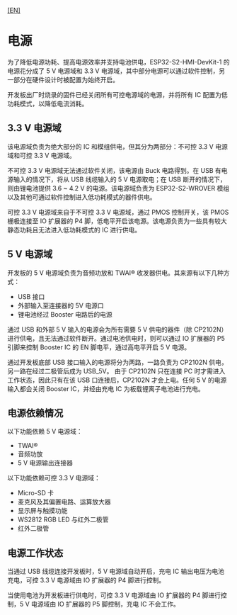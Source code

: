 [[EN]](./ESP32-S2-HMI-DevKit-1_Power_en.md)
# 电源
为了降低电源功耗、提高电源效率并支持电池供电，ESP32-S2-HMI-DevKit-1 的电源花分成了 5 V 电源域和 3.3 V 电源域，其中部分电源可以通过软件控制，另一部分在硬件设计时被配置为始终开启。

开发板出厂时烧录的固件已经关闭所有可控电源域的电源，并将所有 IC 配置为低功耗模式，以降低电流消耗。

## 3.3 V 电源域

该电源域负责为绝大部分的 IC 和模组供电，但其分为两部分：不可控 3.3 V 电源域和可控 3.3 V 电源域。

不可控 3.3 V 电源域无法通过软件关闭，该电源由 Buck 电路得到。在 USB 有电源输入的情况下，将从 USB 线缆输入的 5 V 电源取电；在 USB 断开的情况下，则由锂电池提供 3.6 ~ 4.2 V 的电源。该电源域负责为 ESP32-S2-WROVER 模组以及其他可通过软件控制进入低功耗模式的器件供电。

可控 3.3 V 电源域来自于不可控 3.3 V 电源域，通过 PMOS 控制开关，该 PMOS 栅极连接至 IO 扩展器的 P4 脚，低电平开启该电源。该电源负责为一些具有较大静态功耗且无法进入低功耗模式的 IC 进行供电。

## 5 V 电源域

开发板的 5 V 电源域负责为音频功放和 TWAI® 收发器供电。其来源有以下几种方式：

- USB 接口
- 外部输入至连接器的 5V 电源口
- 锂电池经过 Booster 电路后的电源

通过 USB 和外部 5 V 输入的电源会为所有需要 5 V 供电的器件（除 CP2102N）进行供电，且无法通过软件断开。通过电池供电时，则可以通过 IO 扩展器的 P5 引脚来控制 Booster IC 的 EN 脚电平，通过高电平开启 5 V 电源。

通过开发板底部 USB 接口输入的电源将分为两路，一路负责为 CP2102N 供电，另一路在经过二极管后成为 USB_5V。
由于 CP2102N 只在连接 PC 时才需进入工作状态，因此只有在该 USB 口连接后，CP2102N 才会上电。任何 5 V 的电源输入都会关闭 Booster IC，并经由充电 IC 为板载锂离子电池进行充电。

## 电源依赖情况

以下功能依赖 5 V 电源域：

- TWAI®
- 音频功放
- 5 V 电源输出连接器

以下功能依赖可控 3.3 V 电源域：

- Micro-SD 卡
- 麦克风及其偏置电路、运算放大器
- 显示屏与触摸功能
- WS2812 RGB LED 与红外二极管
- 红外二极管

## 电源工作状态
当通过 USB 线缆连接开发板时，5 V 电源域自动开启，充电 IC 输出电压为电池充电，可控 3.3 V 电源域由 IO 扩展器的 P4 脚进行控制。

当使用电池为开发板进行供电时，可控 3.3 V 电源域由 IO 扩展器的 P4 脚进行控制，5 V 电源域由 IO 扩展器的 P5 脚控制，充电 IC 不会工作。
